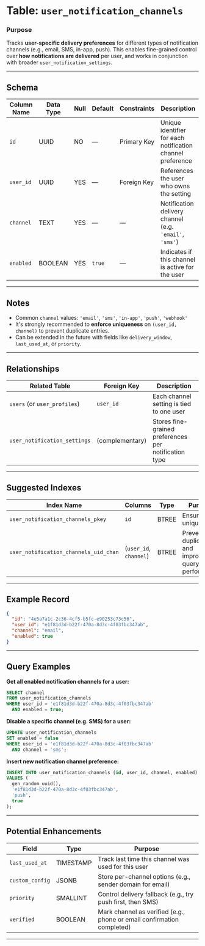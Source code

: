 # Table: `user_notification_channels`

### **Purpose**

Tracks **user-specific delivery preferences** for different types of notification channels (e.g., email, SMS, in-app, push). This enables fine-grained control over **how notifications are delivered** per user, and works in conjunction with broader `user_notification_settings`.

---

## Schema

| Column Name | Data Type | Null | Default | Constraints | Description                                                |
| ----------- | --------- | ---- | ------- | ----------- | ---------------------------------------------------------- |
| `id`        | UUID      | NO   | —       | Primary Key | Unique identifier for each notification channel preference |
| `user_id`   | UUID      | YES  | —       | Foreign Key | References the user who owns the setting                   |
| `channel`   | TEXT      | YES  | —       | —           | Notification delivery channel (e.g. `'email'`, `'sms'`)    |
| `enabled`   | BOOLEAN   | YES  | `true`  | —           | Indicates if this channel is active for the user           |

---

## Notes

* Common `channel` values: `'email'`, `'sms'`, `'in-app'`, `'push'`, `'webhook'`
* It's strongly recommended to **enforce uniqueness** on `(user_id, channel)` to prevent duplicate entries.
* Can be extended in the future with fields like `delivery_window`, `last_used_at`, or `priority`.

---

## Relationships

| Related Table                | Foreign Key     | Description                                           |
| ---------------------------- | --------------- | ----------------------------------------------------- |
| `users` (or `user_profiles`) | `user_id`       | Each channel setting is tied to one user              |
| `user_notification_settings` | (complementary) | Stores fine-grained preferences per notification type |

---

## Suggested Indexes

| Index Name                            | Columns                | Type  | Purpose                                            |
| ------------------------------------- | ---------------------- | ----- | -------------------------------------------------- |
| `user_notification_channels_pkey`     | `id`                   | BTREE | Ensures unique ID                                  |
| `user_notification_channels_uid_chan` | (`user_id`, `channel`) | BTREE | Prevents duplicates and improves query performance |

---

## Example Record

```json
{
  "id": "4e5a7a1c-2c36-4cf5-b5fc-e90253c73c56",
  "user_id": "e1f81d3d-b22f-470a-8d3c-4f03fbc347ab",
  "channel": "email",
  "enabled": true
}
```

---

## Query Examples

**Get all enabled notification channels for a user:**

```sql
SELECT channel
FROM user_notification_channels
WHERE user_id = 'e1f81d3d-b22f-470a-8d3c-4f03fbc347ab'
  AND enabled = true;
```

**Disable a specific channel (e.g. SMS) for a user:**

```sql
UPDATE user_notification_channels
SET enabled = false
WHERE user_id = 'e1f81d3d-b22f-470a-8d3c-4f03fbc347ab'
  AND channel = 'sms';
```

**Insert new notification channel preference:**

```sql
INSERT INTO user_notification_channels (id, user_id, channel, enabled)
VALUES (
  gen_random_uuid(),
  'e1f81d3d-b22f-470a-8d3c-4f03fbc347ab',
  'push',
  true
);
```

---

## Potential Enhancements

| Field           | Type      | Purpose                                                                |
| --------------- | --------- | ---------------------------------------------------------------------- |
| `last_used_at`  | TIMESTAMP | Track last time this channel was used for this user                    |
| `custom_config` | JSONB     | Store per-channel options (e.g., sender domain for email)              |
| `priority`      | SMALLINT  | Control delivery fallback (e.g., try push first, then SMS)             |
| `verified`      | BOOLEAN   | Mark channel as verified (e.g., phone or email confirmation completed) |

---